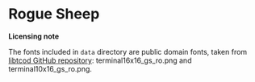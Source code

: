 # Rogue Sheep

**Licensing note**

The fonts included in `data` directory are public domain fonts, taken from [libtcod GitHub repository](https://github.com/libtcod/libtcod): terminal16x16_gs_ro.png and terminal10x16_gs_ro.png.
